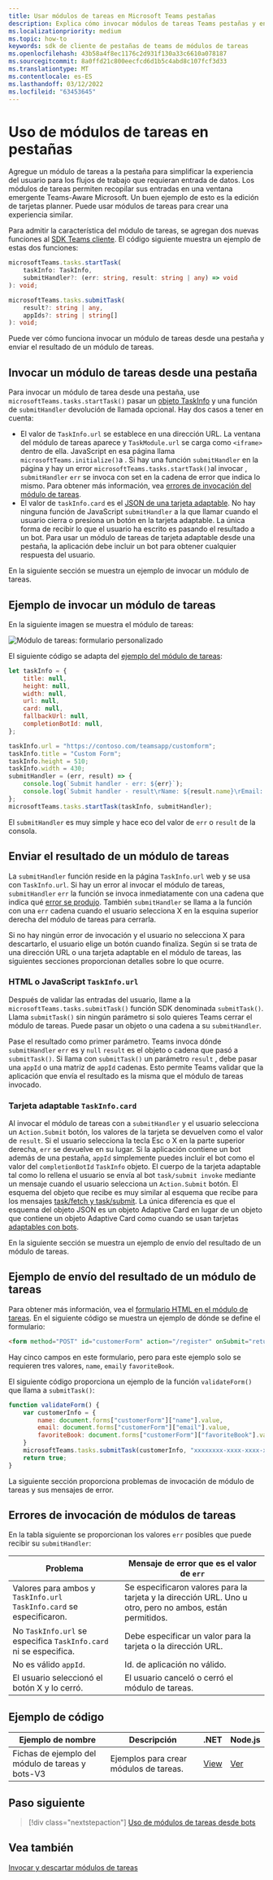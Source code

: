 ```yaml
---
title: Usar módulos de tareas en Microsoft Teams pestañas
description: Explica cómo invocar módulos de tareas Teams pestañas y enviar su resultado mediante el SDK Microsoft Teams cliente. Incluye ejemplos de código.
ms.localizationpriority: medium
ms.topic: how-to
keywords: sdk de cliente de pestañas de teams de módulos de tareas
ms.openlocfilehash: 43b58a4f8ec1176c2d931f130a33c6610a078187
ms.sourcegitcommit: 8a0ffd21c800eecfcd6d1b5c4abd8c107fcf3d33
ms.translationtype: MT
ms.contentlocale: es-ES
ms.lasthandoff: 03/12/2022
ms.locfileid: "63453645"
---
```

# <a name="use-task-modules-in-tabs"></a>Uso de módulos de tareas en pestañas

Agregue un módulo de tareas a la pestaña para simplificar la experiencia del usuario para los flujos de trabajo que requieran entrada de datos. Los módulos de tareas permiten recopilar sus entradas en una ventana emergente Teams-Aware Microsoft. Un buen ejemplo de esto es la edición de tarjetas planner. Puede usar módulos de tareas para crear una experiencia similar.

Para admitir la característica del módulo de tareas, se agregan dos nuevas funciones al [SDK Teams cliente](/javascript/api/overview/msteams-client). El código siguiente muestra un ejemplo de estas dos funciones:

```typescript
microsoftTeams.tasks.startTask(
    taskInfo: TaskInfo,
    submitHandler?: (err: string, result: string | any) => void
): void;

microsoftTeams.tasks.submitTask(
    result?: string | any,
    appIds?: string | string[]
): void;
```

Puede ver cómo funciona invocar un módulo de tareas desde una pestaña y enviar el resultado de un módulo de tareas.

## <a name="invoke-a-task-module-from-a-tab"></a>Invocar un módulo de tareas desde una pestaña

Para invocar un módulo de tarea desde una pestaña, use `microsoftTeams.tasks.startTask()` pasar un [objeto TaskInfo](~/task-modules-and-cards/task-modules/invoking-task-modules.md#the-taskinfo-object) y una función de `submitHandler` devolución de llamada opcional. Hay dos casos a tener en cuenta:

* El valor de `TaskInfo.url` se establece en una dirección URL. La ventana del módulo de tareas aparece y `TaskModule.url` se carga como `<iframe>` dentro de ella. JavaScript en esa página llama `microsoftTeams.initialize()`a . Si hay una función `submitHandler` en la página y hay un error `microsoftTeams.tasks.startTask()`al invocar , `submitHandler` `err` se invoca con set en la cadena de error que indica lo mismo. Para obtener más información, vea [errores de invocación del módulo de tareas](#task-module-invocation-errors).
* El valor de `taskInfo.card` es el [JSON de una tarjeta adaptable](~/task-modules-and-cards/task-modules/invoking-task-modules.md#adaptive-card-or-adaptive-card-bot-card-attachment). No hay ninguna función de JavaScript `submitHandler` a la que llamar cuando el usuario cierra o presiona un botón en la tarjeta adaptable. La única forma de recibir lo que el usuario ha escrito es pasando el resultado a un bot. Para usar un módulo de tareas de tarjeta adaptable desde una pestaña, la aplicación debe incluir un bot para obtener cualquier respuesta del usuario.

En la siguiente sección se muestra un ejemplo de invocar un módulo de tareas.

## <a name="example-of-invoking-a-task-module"></a>Ejemplo de invocar un módulo de tareas

En la siguiente imagen se muestra el módulo de tareas:

![Módulo de tareas: formulario personalizado](~/assets/images/task-module/task-module-custom-form.png)

El siguiente código se adapta del [ejemplo del módulo de tareas](~/task-modules-and-cards/task-modules/invoking-task-modules.md#code-sample):

```javascript
let taskInfo = {
    title: null,
    height: null,
    width: null,
    url: null,
    card: null,
    fallbackUrl: null,
    completionBotId: null,
};

taskInfo.url = "https://contoso.com/teamsapp/customform";
taskInfo.title = "Custom Form";
taskInfo.height = 510;
taskInfo.width = 430;
submitHandler = (err, result) => {
    console.log(`Submit handler - err: ${err}`);
    console.log(`Submit handler - result\rName: ${result.name}\rEmail: ${result.email}\rFavorite book: ${result.favoriteBook}`);
};
microsoftTeams.tasks.startTask(taskInfo, submitHandler);
```

El `submitHandler` es muy simple y hace eco del valor de `err` o `result` de la consola.

## <a name="submit-the-result-of-a-task-module"></a>Enviar el resultado de un módulo de tareas

La `submitHandler` función reside en la página `TaskInfo.url` web y se usa con `TaskInfo.url`. Si hay un error al invocar el módulo de tareas, `submitHandler` `err` la función se invoca inmediatamente con una cadena que indica qué [error se produjo](#task-module-invocation-errors). También `submitHandler` se llama a la función con una `err` cadena cuando el usuario selecciona X en la esquina superior derecha del módulo de tareas para cerrarla.

Si no hay ningún error de invocación y el usuario no selecciona X para descartarlo, el usuario elige un botón cuando finaliza. Según si se trata de una dirección URL o una tarjeta adaptable en el módulo de tareas, las siguientes secciones proporcionan detalles sobre lo que ocurre.

### <a name="html-or-javascript-taskinfourl"></a>HTML o JavaScript `TaskInfo.url`

Después de validar las entradas del usuario, llame a la `microsoftTeams.tasks.submitTask()` función SDK denominada `submitTask()`. Llama `submitTask()` sin ningún parámetro si solo quieres Teams cerrar el módulo de tareas. Puede pasar un objeto o una cadena a su `submitHandler`.

Pase el resultado como primer parámetro. Teams invoca dónde `submitHandler` `err` es y `null` `result` es el objeto o cadena que pasó a `submitTask()`. Si llama con `submitTask()` un parámetro `result` , debe pasar una `appId` o una matriz de `appId` cadenas. Esto permite Teams validar que la aplicación que envía el resultado es la misma que el módulo de tareas invocado.

### <a name="adaptive-card-taskinfocard"></a>Tarjeta adaptable `TaskInfo.card`

Al invocar el módulo de tareas con a `submitHandler` y el usuario selecciona un `Action.Submit` botón, los valores de la tarjeta se devuelven como el valor de `result`. Si el usuario selecciona la tecla Esc o X en la parte superior derecha, `err` se devuelve en su lugar. Si la aplicación contiene un bot además de una pestaña, `appId` simplemente puedes incluir el bot como el valor del `completionBotId` `TaskInfo` objeto. El cuerpo de la tarjeta adaptable tal como lo rellena el usuario se envía al bot `task/submit invoke` mediante un mensaje cuando el usuario selecciona un `Action.Submit` botón. El esquema del objeto que recibe es muy similar al esquema que recibe para los mensajes [task/fetch y task/submit](~/task-modules-and-cards/task-modules/task-modules-bots.md#payload-of-taskfetch-and-tasksubmit-messages). La única diferencia es que el esquema del objeto JSON es un objeto Adaptive Card en lugar de un objeto que contiene un objeto Adaptive Card como cuando se usan tarjetas [adaptables con bots](~/task-modules-and-cards/task-modules/task-modules-bots.md#payload-of-taskfetch-and-tasksubmit-messages).

En la siguiente sección se muestra un ejemplo de envío del resultado de un módulo de tareas.

## <a name="example-of-submitting-the-result-of-a-task-module"></a>Ejemplo de envío del resultado de un módulo de tareas

Para obtener más información, vea el [formulario HTML en el módulo de tareas](#example-of-invoking-a-task-module). En el siguiente código se muestra un ejemplo de dónde se define el formulario:

```html
<form method="POST" id="customerForm" action="/register" onSubmit="return validateForm()">
```

Hay cinco campos en este formulario, pero para este ejemplo solo se requieren tres valores, `name`, `email`y `favoriteBook`.

El siguiente código proporciona un ejemplo de la función `validateForm()` que llama a `submitTask()`:

```javascript
function validateForm() {
    var customerInfo = {
        name: document.forms["customerForm"]["name"].value,
        email: document.forms["customerForm"]["email"].value,
        favoriteBook: document.forms["customerForm"]["favoriteBook"].value
    }
    microsoftTeams.tasks.submitTask(customerInfo, "xxxxxxxx-xxxx-xxxx-xxxx-xxxxxxxxxxxx");
    return true;
}
```

La siguiente sección proporciona problemas de invocación de módulo de tareas y sus mensajes de error.

## <a name="task-module-invocation-errors"></a>Errores de invocación de módulos de tareas

En la tabla siguiente se proporcionan los valores `err` posibles que puede recibir su `submitHandler`:

| Problema | Mensaje de error que es el valor de `err` |
| ------- | ------------------------------ |
| Valores para ambos y `TaskInfo.url` `TaskInfo.card` se especificaron. | Se especificaron valores para la tarjeta y la dirección URL. Uno u otro, pero no ambos, están permitidos. |
| No `TaskInfo.url` se especifica `TaskInfo.card` ni se especifica. | Debe especificar un valor para la tarjeta o la dirección URL. |
| No es válido `appId`. | Id. de aplicación no válido. |
| El usuario seleccionó el botón X y lo cerró. | El usuario canceló o cerró el módulo de tareas. |

## <a name="code-sample"></a>Ejemplo de código

|Ejemplo de nombre | Descripción | .NET | Node.js|
|----------------|-----------------|--------------|----------------|
|Fichas de ejemplo del módulo de tareas y bots-V3 | Ejemplos para crear módulos de tareas. |[View](https://github.com/OfficeDev/Microsoft-Teams-Samples/tree/main/samples/app-task-module/csharp)|[Ver](https://github.com/OfficeDev/Microsoft-Teams-Samples/tree/main/samples/app-task-module/nodejs)|

## <a name="next-step"></a>Paso siguiente

> [!div class="nextstepaction"]
> [Uso de módulos de tareas desde bots](~/task-modules-and-cards/task-modules/task-modules-bots.md)

## <a name="see-also"></a>Vea también

[Invocar y descartar módulos de tareas](~/task-modules-and-cards/task-modules/invoking-task-modules.md)
